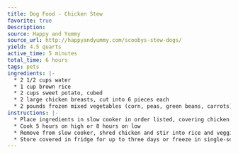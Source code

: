 ```yaml
---
title: Dog Food - Chicken Stew
favorite: true
Description: 
source: Happy and Yummy
source_url: http://happyandyummy.com/scoobys-stew-dogs/
yield: 4.5 quarts
active_time: 5 minutes
total_time: 6 hours
tags: pets
ingredients: |-
  * 2 1/2 cups water 
  * 1 cup brown rice 
  * 2 cups sweet potato, cubed 
  * 2 large chicken breasts, cut into 6 pieces each 
  * 2 pounds frozen mixed vegetables (corn, peas, green beans, carrots) 
instructions: |-
  * Place ingredients in slow cooker in order listed, covering chicken completely with vegetables 
  * Cook 5 hours on high or 8 hours on low 
  * Remove from slow cooker, shred chicken and stir into rice and veggie mixture until evenly distributed. 
  * Store covered in fridge for up to three days or freeze in single-serve portions 
---
```

